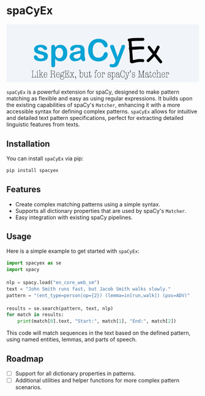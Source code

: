 # spaCyEx

![spacy ex logo](/images/spacyex-logo.png)

`spaCyEx` is a powerful extension for spaCy, designed to make pattern matching as flexible and easy as using regular expressions. It builds upon the existing capabilities of spaCy's `Matcher`, enhancing it with a more accessible syntax for defining complex patterns. `spaCyEx` allows for intuitive and detailed text pattern specifications, perfect for extracting detailed linguistic features from texts.

## Installation

You can install `spaCyEx` via pip:

```bash
pip install spacyex
```

## Features

- Create complex matching patterns using a simple syntax.
- Supports all dictionary properties that are used by spaCy's `Matcher`.
- Easy integration with existing spaCy pipelines.

## Usage

Here is a simple example to get started with `spaCyEx`:

```python
import spacyex as se
import spacy

nlp = spacy.load("en_core_web_sm")
text = "John Smith runs fast, but Jacob Smith walks slowly."
pattern = "(ent_type=person|op={2}) (lemma=in[run,walk]) (pos=ADV)"

results = se.search(pattern, text, nlp)
for match in results:
    print(match[0].text, "Start:", match[1], "End:", match[2])
```

This code will match sequences in the text based on the defined pattern, using named entities, lemmas, and parts of speech.

## Roadmap

- [ ] Support for all dictionary properties in patterns.
- [ ] Additional utilities and helper functions for more complex pattern scenarios.